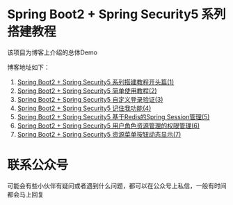 # Spring Boot2 + Spring Security5 系列搭建教程
该项目为博客上介绍的总体Demo

博客地址如下：

1. [Spring Boot2 + Spring Security5 系列搭建教程开头篇(1)](https://www.baidu.com)
2. [Spring Boot2 + Spring Security5 简单使用教程(2)](https://www.baidu.com)
3. [Spring Boot2 + Spring Security5 自定义登录验证(3)](https://www.baidu.com)
4. [Spring Boot2 + Spring Security5 记住我功能(4)](https://www.baidu.com)
5. [Spring Boot2 + Spring Security5 基于Redis的Spring Session管理(5)](https://www.baidu.com)
6. [Spring Boot2 + Spring Security5 用户角色资源管理的权限管理(6)](https://www.baidu.com)
7. [Spring Boot2 + Spring Security5 资源菜单按钮动态显示(7)](https://www.baidu.com)


# 联系公众号
可能会有些小伙伴有疑问或者遇到什么问题，都可以在公众号上私信，一般有时间都会马上回复
